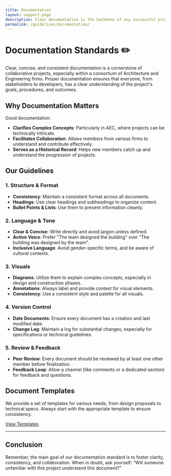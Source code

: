 ```yaml
---
title: Documentation
layout: support-page
description: Clear documentation is the backbone of any successful project. Discover our standards and best practices to ensure consistency across all projects.
permalink: /guidelines/documentation/
---
```



# **Documentation Standards** ✏️

Clear, concise, and consistent documentation is a cornerstone of collaborative projects, especially within a consortium of Architecture and Engineering firms. Proper documentation ensures that everyone, from stakeholders to developers, has a clear understanding of the project's goals, procedures, and outcomes.

## **Why Documentation Matters**

Good documentation:
- **Clarifies Complex Concepts**: Particularly in AEC, where projects can be technically intricate.
- **Facilitates Collaboration**: Allows members from various firms to understand and contribute effectively.
- **Serves as a Historical Record**: Helps new members catch up and understand the progression of projects.

## **Our Guidelines**

### **1. Structure & Format**

- **Consistency**: Maintain a consistent format across all documents.
- **Headings**: Use clear headings and subheadings to organize content.
- **Bullet Points & Lists**: Use them to present information cleanly.

### **2. Language & Tone**

- **Clear & Concise**: Write directly and avoid jargon unless defined.
- **Active Voice**: Prefer "The team designed the building" over "The building was designed by the team".
- **Inclusive Language**: Avoid gender-specific terms, and be aware of cultural contexts.

### **3. Visuals**

- **Diagrams**: Utilize them to explain complex concepts, especially in design and construction phases.
- **Annotations**: Always label and provide context for visual elements.
- **Consistency**: Use a consistent style and palette for all visuals.

### **4. Version Control**

- **Date Documents**: Ensure every document has a creation and last modified date.
- **Change Log**: Maintain a log for substantial changes, especially for specifications or technical guidelines.

### **5. Review & Feedback**

- **Peer Review**: Every document should be reviewed by at least one other member before finalization.
- **Feedback Loop**: Allow a channel (like comments or a dedicated section) for feedback and questions.

## **Document Templates**

We provide a set of templates for various needs, from design proposals to technical specs. Always start with the appropriate template to ensure consistency.

[View Templates](./templates-directory/)

---

## **Conclusion**

Remember, the main goal of our documentation standard is to foster clarity, consistency, and collaboration. When in doubt, ask yourself: "Will someone unfamiliar with this project understand this document?"

